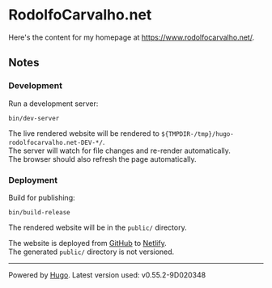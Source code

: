 # RodolfoCarvalho.net

Here's the content for my homepage at https://www.rodolfocarvalho.net/.


## Notes

### Development

Run a development server:

```
bin/dev-server
```

The live rendered website will be rendered to `${TMPDIR-/tmp}/hugo-rodolfocarvalho.net-DEV-*/`.  
The server will watch for file changes and re-render automatically.  
The browser should also refresh the page automatically.

### Deployment

Build for publishing:

```
bin/build-release
```

The rendered website will be in the `public/` directory.

The website is deployed from
[GitHub](https://github.com/rhcarvalho/rodolfocarvalho.net) to
[Netlify](https://app.netlify.com/).  
The generated `public/` directory is not versioned.

---
Powered by [Hugo](https://gohugo.io/). Latest version used: <!-- hugo version -->v0.55.2-9D020348
